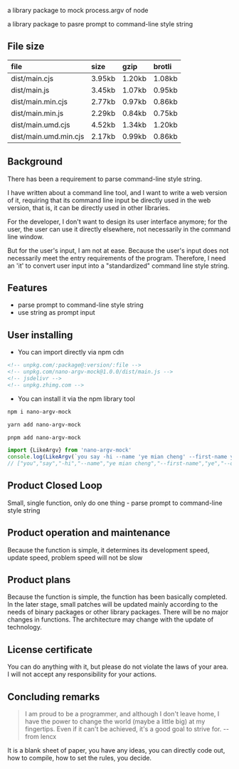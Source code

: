 a library package to mock process.argv of node

a library package to pasre prompt to command-line style string


## File size

file | size | gzip | brotli
:---- | :---- | :---- | :----
dist/main.cjs | 3.95kb | 1.20kb | 1.08kb
dist/main.js | 3.45kb | 1.07kb | 0.95kb
dist/main.min.cjs | 2.77kb | 0.97kb | 0.86kb
dist/main.min.js | 2.29kb | 0.84kb | 0.75kb
dist/main.umd.cjs | 4.52kb | 1.34kb | 1.20kb
dist/main.umd.min.cjs | 2.17kb | 0.99kb | 0.86kb

## Background

There has been a requirement to parse command-line style string.

I have written about a command line tool, and I want to write a web version of it, requiring that its command line input be directly used in the web version, that is, it can be directly used in other libraries.

For the developer, I don't want to design its user interface anymore; for the user, the user can use it directly elsewhere, not necessarily in the command line window.

But for the user's input, I am not at ease. Because the user's input does not necessarily meet the entry requirements of the program. Therefore, I need an 'it' to convert user input into a "standardized" command line style string.

## Features

- parse prompt to command-line style string
- use string as prompt input

## User installing

- You can import directly via npm cdn
```html
<!-- unpkg.com/:package@:version/:file -->
<!-- unpkg.com/nano-argv-mock@1.0.0/dist/main.js -->
<!-- jsdelivr -->
<!-- unpkg.zhimg.com -->
```

- You can install it via the npm library tool
```bash
npm i nano-argv-mock
```

```bash
yarn add nano-argv-mock
```

```bash
pnpm add nano-argv-mock
```

```ts
import {LikeArgv} from 'nano-argv-mock'
console.log(LikeArgv(`you say -hi --name 'ye mian cheng' --first-name ye --old-name "ye min cong"`))
// ["you","say","-hi","--name","ye mian cheng","--first-name","ye","--old-name","ye min cong"]
```


## Product Closed Loop

Small, single function, only do one thing - parse prompt to command-line style string

## Product operation and maintenance

Because the function is simple, it determines its development speed, update speed, problem speed will not be slow

## Product plans

Because the function is simple, the function has been basically completed. In the later stage, small patches will be updated mainly according to the needs of binary packages or other library packages. There will be no major changes in functions. The architecture may change with the update of technology.

## License certificate

You can do anything with it, but please do not violate the laws of your area. I will not accept any responsibility for your actions.


## Concluding remarks

> I am proud to be a programmer, and although I don't leave home, I have the power to change the world (maybe a little big) at my fingertips. Even if it can't be achieved, it's a good goal to strive for. -- from lencx

It is a blank sheet of paper, you have any ideas, you can directly code out, how to compile, how to set the rules, you decide.

